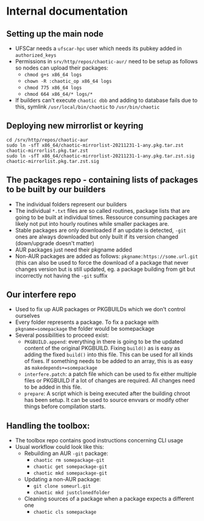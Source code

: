 # Internal documentation

## Setting up the main node

- UFSCar needs a `ufscar-hpc` user which needs its pubkey added in `authorized_keys`
- Permissions in `srv/http/repos/chaotic-aur/` need to be setup as follows so nodes can upload their packages:
    - `chmod g+s x86_64 logs`
    - `chown -R :chaotic_op x86_64 logs`
    - `chmod 775 x86_64 logs`
    - `chmod 664 x86_64/* logs/*`
- If builders can't execute `chaotic dbb` and adding to database fails due to this, symlink `/usr/local/bin/chaotic` to `/usr/bin/chaotic`

## Deploying new mirrorlist or keyring

```
cd /srv/http/repos/chaotic-aur
sudo ln -sfT x86_64/chaotic-mirrorlist-20211231-1-any.pkg.tar.zst chaotic-mirrorlist.pkg.tar.zst
sudo ln -sfT x86_64/chaotic-mirrorlist-20211231-1-any.pkg.tar.zst.sig chaotic-mirrorlist.pkg.tar.zst.sig
```

## The packages repo - containing lists of packages to be built by our builders

- The individual folders represent our builders
- The individual `*.txt` files are so called routines, package lists that are going to be built at individual times. Ressource consuming packages are likely not put into hourly routines while smaller packages are.
- Stable packages are only downloaded if an update is detected, `-git` ones are always downloaded but only built if its version changed (down/upgrade doesn't matter)
- AUR packages just need their pkgname added
- Non-AUR packages are added as follows: `pkgname:https://some.url.git` (this can also be used to force the download of a package that never changes version but is still updated, eg. a package building from git but incorrectly not having the `-git` suffix

## Our interfere repo

- Used to fix up AUR packages or PKGBUILDs which we don't control ourselves
- Every folder represents a package. To fix a package with `pkgname=somepackage` the folder would be somepackage
- Several possibilities to proceed exist:
    - `PKGBUILD.append`: everything in there is going to be the updated content of the original PKGBUILD. Fixing `build()` as is easy as adding the fixed `build()` into this file. This can be used for all kinds of fixes. If something needs to be added to an array, this is as easy as `makedepends+=somepackage`
    - `interfere.patch`: a patch file which can be used to fix either multiple files or PKGBUILD if a lot of changes are required. All changes need to be added in this file.
    - `prepare`: A script which is being executed after the building chroot has been setup. It can be used to source envvars or modify other things before compilation starts.

## Handling the toolbox:

- The toolbox repo contains good instructions concerning CLI usage
- Usual workflow could look like this:
    - Rebuilding an AUR `-git` package:
      - `chaotic rm somepackage-git`
      - `chaotic get somepackage-git`
      - `chaotic mkd somepackage-git`
    - Updating a non-AUR package:
      - `git clone someurl.git`
      - `chaotic mkd justclonedfolder`
    - Cleaning sources of a package when a package expects a different one
      - `chaotic cls somepackage`

